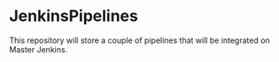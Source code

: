 # JenkinsPipelines


This repository will store a couple of pipelines that will be integrated on Master Jenkins.